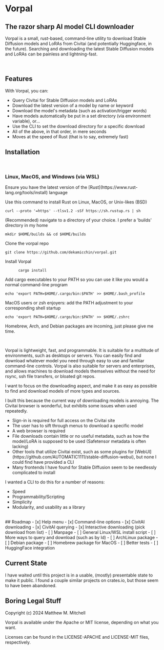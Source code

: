 <h1>Vorpal</h1>
<h2>The razor sharp AI model CLI downloader</h2>
<p>Vorpal is a small, rust-based, command-line utility to download Stable Diffusion models and LoRAs from Civitai (and potentially Huggingface, in the future).  Searching and downloading the latest Stable Diffusion models and LoRAs can be painless and lightning-fast.</p>
<br>
<h2>Features</h2>
<p>With Vorpal, you can:</p>
<ul>
  <li>Query Civitai for Stable Diffusion models and LoRAs</li>
  <li>Download the latest version of a model by name or keyword</li>
  <li>Download the model's metadata (such as activation/trigger words)</li>
  <li>Have models automatically be put in a set directory (via environment variable), or...</li>
  <li>Use the CLI to set the download directory for a specific download</li>
  <li>All of the above, in that order, in mere seconds</li>
  <li>Moves at the speed of Rust (that is to say, extremely fast)</li>
</ul>
<h2>Installation</h2>
<br>
<h3>Linux, MacOS, and Windows (via WSL)</h3>
<p>Ensure you have the latest version of the [Rust](https://www.rust-lang.org/tools/install) language</p>
<p>Use this command to install Rust on Linux, MacOS, or Unix-likes (BSD)</p>

```
curl --proto '=https' --tlsv1.2 -sSf https://sh.rustup.rs | sh
```

<p>(Recommended) navigate to a directory of your choice. I prefer a 'builds' directory in my home</p>


```
mkdir $HOME/builds && cd $HOME/builds
```

<p>Clone the vorpal repo</p>

```
git clone https://github.com/dekamicchin/vorpal.git
```

<p>Install Vorpal</p>

```
      cargo install
```

<p>Add cargo executables to your PATH so you can use it like you would a normal command-line program</p>

```
echo 'export PATH=$HOME/.cargo/bin:$PATH' >> $HOME/.bash_profile
```

<p>MacOS users or zsh enjoyers: add the PATH adjustment to your corresponding shell startup</p>

```
echo 'export PATH=$HOME/.cargo/bin:$PATH' >> $HOME/.zshrc
```

<p>Homebrew, Arch, and Debian packages are incoming, just please give me time.</p>
<br>
<p>Vorpal is lightweight, fast, and programmable. It is suitable for a multitude of environments, such as desktops or servers. You can easily find and download whatever model you need through easy to use and familiar command-line controls. Vorpal is also suitable for servers and enterprises, and allows machines to download models themselves without the need for rsync, ssh file transfers, or bloated git repos.</p>
<p>I want to focus on the downloading aspect, and make it as easy as possible to find and download models of more types and sources.</p>
<p>I built this because the current way of downloading models is annoying. The Civitai browser is wonderful, but exhibits some issues when used repeatedly.</p>
<ul>
  <li>Sign-in is required for full access on the Civitai site</li>
  <li>The user has to sift through menus to download a specific model</li>
  <li>A web browser is required</li>
  <li>File downloads contain little or no useful metadata, such as how the model/LoRA is supposed to be used (Safetensor metadata is often lacking)</li>
  <li>Other tools that utilize Civitai exist, such as some plugins for [WebUI](https://github.com/AUTOMATIC1111/stable-diffusion-webui), but none I could find have provided a CLI</li>
  <li>Many frontends I have found for Stable Diffusion seem to be needlessly complicated to install</li>
</ul>
<p>I wanted a CLI to do this for a number of reasons:</p>
<ul>
  <li>Speed</li>
  <li>Programmability/Scripting</li>
  <li>Simplicity</li>
  <li>Modularity, and usability as a library</li>
</ul>
<br>
## Roadmap
- [x] Help menu
- [x] Command-line options
- [x] CivitAI downloading
- [x] CivitAI querying
- [x] Interactive downloading (pick download from list)
- [ ] Manpage
- [ ] General Linux/WSL install script
- [ ] More ways to query and download (such as by Id)
- [ ] ArchLinux package
- [ ] Debian package
- [ ] Homebrew package for MacOS
- [ ] Better tests
- [ ] HuggingFace integration
<h2>Current State</h2>
<p>I have waited until this project is in a usable, (mostly) presentable state to make it public. I found a couple similar projects on crates.io, but those seem to have been abandoned.</p>
<h2>Boring Legal Stuff</h2>
<p>Copyright (c) 2024 Matthew M. Mitchell</p>
<p>Vorpal is available under the Apache or MIT license, depending on what you want.</p>
<p>Licenses can be found in the LICENSE-APACHE and LICENSE-MIT files, respectively.</p>
